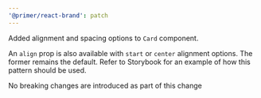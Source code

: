 ```yaml
---
'@primer/react-brand': patch
---
```


Added alignment and spacing options to `Card` component.

An `align` prop is also available with `start` or `center` alignment options. The former remains the default. Refer to Storybook for an example of how this pattern should be used.

No breaking changes are introduced as part of this change
